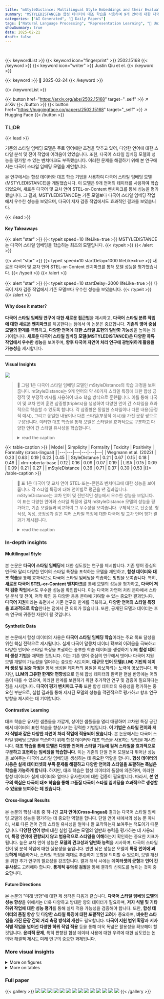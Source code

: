 ```yaml
---
title: "mStyleDistance: Multilingual Style Embeddings and their Evaluation"
summary: "MSTYLEDISTANCE는 합성 데이터와 대조 학습을 사용하여 9개 언어에 대한 다국어 스타일 임베딩을 학습하는 최초의 모델입니다."
categories: ["AI Generated", "🤗 Daily Papers"]
tags: ["Natural Language Processing", "Representation Learning", "🏢 University of Pennsylvania",]
showSummary: true
date: 2025-02-21
draft: false
---
```


<br>

{{< keywordList >}}
{{< keyword icon="fingerprint" >}} 2502.15168 {{< /keyword >}}
{{< keyword icon="writer" >}} Justin Qiu et el. {{< /keyword >}}
 
{{< keyword >}} 🤗 2025-02-24 {{< /keyword >}}
 
{{< /keywordList >}}

{{< button href="https://arxiv.org/abs/2502.15168" target="_self" >}}
↗ arXiv
{{< /button >}}
{{< button href="https://huggingface.co/papers/2502.15168" target="_self" >}}
↗ Hugging Face
{{< /button >}}




### TL;DR


{{< lead >}}

기존의 스타일 임베딩 모델은 주로 영어에만 초점을 맞추고 있어, 다양한 언어에 대한 스타일 분석 및 전이 작업에 어려움이 있었습니다. 또한, 다국어 스타일 임베딩 모델의 성능을 평가할 수 있는 벤치마크도 부족했습니다. 이러한 문제를 해결하기 위해 본 연구에서는 다국어 스타일 임베딩 모델을 제안합니다.

본 연구에서는 합성 데이터와 대조 학습 기법을 사용하여 다국어 스타일 임베딩 모델(MSTYLEDISTANCE)을 개발했습니다. 이 모델은 9개 언어의 데이터를 사용하여 학습되었으며, 새로운 다국어 및 교차 언어 STEL-or-Content 벤치마크를 통해 성능을 평가했습니다.  그 결과, MSTYLEDISTANCE는 기존 모델보다 다국어 스타일 임베딩 작업에서 우수한 성능을 보였으며, 다국어 저자 검증 작업에서도 효과적인 결과를 보였습니다.

{{< /lead >}}


#### Key Takeaways

{{< alert "star" >}}
{{< typeit speed=10 lifeLike=true >}} MSTYLEDISTANCE는 다국어 스타일 임베딩을 학습하는 최초의 모델입니다. {{< /typeit >}}
{{< /alert >}}

{{< alert "star" >}}
{{< typeit speed=10 startDelay=1000 lifeLike=true >}} 새로운 다국어 및 교차 언어 STEL-or-Content 벤치마크를 통해 모델 성능을 평가했습니다. {{< /typeit >}}
{{< /alert >}}

{{< alert "star" >}}
{{< typeit speed=10 startDelay=2000 lifeLike=true >}} 다국어 저자 검증 작업에서 기존 모델보다 우수한 성능을 보였습니다. {{< /typeit >}}
{{< /alert >}}

#### Why does it matter?
**다국어 스타일 임베딩 연구에 대한 새로운 접근법**을 제시하고, **다국어 스타일 분류 작업에 대한 새로운 벤치마크**를 제공한다는 점에서 이 논문은 중요합니다. **기존의 영어 중심 모델의 한계를 극복**하고, **다양한 언어에 대한 스타일 표현의 일반화 가능성**을 높이는 데 기여합니다. **새로운 다국어 스타일 임베딩 모델(MSTYLEDISTANCE)은 다양한 하류 작업에서 우수한 성능**을 보여주며, **향후 다국어 자연어 처리 연구에 광범위하게 활용될 가능성**을 제시합니다.

------
#### Visual Insights



![](https://arxiv.org/html/2502.15168/extracted/6221762/resources/figures/StyleDistanceNewSmall.png)

> 🔼 그림 1은 다국어 스타일 임베딩 모델인 mStyleDistance의 학습 과정을 보여줍니다.  mStyleDistance는 9개 언어의 약 40가지 스타일 특징에 대한 합성 긍정적 및 부정적 예시를 사용하여 대조 학습 방식으로 훈련됩니다.  이를 통해 다국어 및 교차 언어 훈련 삼중항(triplets)을 생성하여 다양한 언어 간 스타일을 효과적으로 학습할 수 있도록 합니다.  각 삼중항은 동일한 스타일이나 다른 내용(긍정적 예시), 그리고 동일한 내용이나 다른 스타일(부정적 예시)을 가진 문장 쌍으로 구성됩니다. 이러한 대조 학습을 통해 모델은 스타일을 효과적으로 구분하고 다양한 언어 간 스타일 유사성을 학습합니다.
> <details>
> <summary>read the caption</summary>
> Figure 1: mStyleDistance is trained using contrastive learning from synthetic positive and negative examples of ~40 style features in 9 languages to form both multilingual and cross-lingual training triplets.
> </details>





{{< table-caption >}}
| Model | Simplicity | Formality | Toxicity | Positivity | Formality (cross-lingual) |
|---|---|---|---|---|---| 
| Wegmann et al. (2022) | 0.23 | 0.63 | 0.19 | 0.23 | 0.45 |
| StyleDistance | 0.21 | 0.67 | 0.15 | 0.18 | 0.49 |
| xlm-roberta-base | 0.12 | 0.16 | 0.09 | 0.07 | 0.19 |
| LISA | 0.15 | 0.09 | 0.09 | 0.21 | 0.27 |
| mStyleDistance | 0.36 | 0.71 | 0.37 | 0.30 | 0.53 |{{< /table-caption >}}

> 🔼 표 1은 다국어 및 교차 언어 STEL-또는-콘텐츠 벤치마크에 대한 성능을 보여줍니다. 각 스타일 특징에 대해 언어별로 평균을 낸 결과입니다.  mStyleDistance는 교차 언어 및 전반적인 성능에서 우수한 성능을 보입니다.  이 표는 다양한 언어와 스타일 특징에 걸쳐 mStyleDistance 모델의 성능을 평가하고, 기존 모델들과 비교하여 그 우수성을 보여줍니다.  구체적으로, 단순성, 형식성, 독성, 긍정성과 같은 여러 스타일 특징에 대한 다국어 및 교차 언어 평가 결과가 제시됩니다.
> <details>
> <summary>read the caption</summary>
> Table 1: Performance on the multilingual and cross-lingual STEL-or-content benchmarks, averaged across languages for each style feature. mStyleDistance leads in cross-lingual and overall performance.
> </details>





### In-depth insights


#### Multilingual Style
본 논문은 **다국어 스타일 임베딩**에 대한 심도있는 연구를 제시합니다. 기존 영어 중심의 연구와 달리 다양한 언어의 스타일 특징을 포착하는 모델을 제안하고, **합성 데이터와 대조 학습**을 통해 효과적으로 다국어 스타일 임베딩을 학습하는 방법을 보여줍니다. 특히, **새로운 다국어 STEL-or-Content 벤치마크**를 통해 모델의 성능을 평가하고, **다국어 저작 검증 작업**에서도 우수한 성능을 확인합니다. 이는 다국어 자연어 처리 분야에서 스타일 분석 및 전이, 저작 확인 등 다양한 응용 분야에 기여할 수 있는 중요한 결과입니다.  **다국어 지원**이라는 측면에서 기존 연구의 한계를 극복하고, **다양한 언어의 스타일 특징을 효과적으로 학습**한다는 점에서 큰 의의가 있습니다. 또한, 공개된 모델과 데이터는 후속 연구에 귀중한 자원이 될 것입니다.

#### Synthetic Data
본 논문에서 합성 데이터의 사용은 **다국어 스타일 임베딩 학습**이라는 주요 목표 달성을 위한 핵심 전략으로 제시됩니다. 실제 다국어 말뭉치 데이터 확보의 어려움을 극복하고 다양한 언어와 스타일 특징을 포괄하는 풍부한 학습 데이터를 생성하기 위해 **합성 데이터 생성 기법**을 채택한 것입니다.  이는 기존 영어 중심의 연구에서 벗어나 다국어 지원 모델 개발의 가능성을 열어주는 중요한 시도이며, **대규모 언어 모델(LLM) 기반의 데이터 생성 및 검증 과정**을 통해 생성된 데이터의 품질을 확보하려는 노력이 엿보입니다.  하지만, **LLM의 고유한 한계와 편향성**으로 인해 합성 데이터의 완벽한 현실 반영에는 어려움이 따를 수 있으며, 이러한 한계를 보완하기 위한 추가적인 연구 및 검증이 필요하다는 점을 시사합니다.  **다국어 평가 벤치마크 구축** 또한 합성 데이터의 유용성을 평가하는 중요한 부분으로, 실험 결과를 통해 제시된 모델의 성능을 객관적으로 평가하고 향후 연구 방향을 제시하는 데 기여합니다.

#### Contrastive Learning
대조 학습은 유사한 샘플들을 가깝게, 상이한 샘플들을 멀리 매핑하여 고차원 특징 공간에서 데이터의 표현 학습을 향상시키는 강력한 기법입니다. **이 기법은 스타일 전이와 저자 식별과 같은 다양한 자연어 처리 작업에 적용되어 왔습니다.**  본 논문에서는 다국어 스타일 임베딩 모델을 학습하기 위해 합성 데이터와 대조 학습을 사용하는 방법을 제시합니다. **대조 학습을 통해 모델은 다양한 언어와 스타일 기능에 걸쳐 스타일을 효과적으로 구분하고 표현하는 임베딩을 학습합니다.** 이는 기존의 단일 언어 모델보다 뛰어난 성능을 보여주는 다국어 스타일 임베딩을 생성하는 데 중요한 역할을 합니다. **합성 데이터의 사용은 실제 데이터셋의 부족 문제를 해결하고 다양한 언어와 스타일을 포괄하는 폭넓은 학습을 가능하게 합니다.**  하지만, 대조 학습은 합성 데이터의 품질에 의존하며, 이러한 합성 데이터가 실제 데이터와 얼마나 유사한지에 대한 검증이 필요합니다. 따라서, **본 연구의 핵심은 다국어 대조 학습을 통해 고품질 다국어 스타일 임베딩을 효과적으로 생성할 수 있음을 보여주는 데 있습니다.**

#### Cross-lingual Results
본 논문의 핵심 내용 중 하나인 **교차 언어(Cross-lingual)** 결과는 다국어 스타일 임베딩 모델의 성능을 평가하는 데 중요한 역할을 합니다. 단일 언어 내에서의 성능 뿐 아니라, 서로 다른 언어 간의 스타일 유사성을 얼마나 잘 포착하는지 보여주는 척도이기 때문입니다.  **다양한 언어 쌍**에 대한 실험 결과는 모델의 일반화 능력을 평가하는 데 사용되며, **특정 언어에 편향되지 않고 범용적으로 스타일을 이해**하는지 확인하는 중요한 지표가 됩니다. 높은 교차 언어 성능은 **모델의 견고성과 일반화 능력**을 시사하며, 다국어 스타일 전이 및 분석 작업에 대한 실용성을 높입니다.  반면 낮은 성능은 모델이 **특정 언어에 과도하게 의존**하거나, 스타일 특징을 제대로 추출하지 못함을 의미할 수 있으며, 모델 개선을 위한 추가 연구의 필요성을 강조합니다.  결과 해석 시에는 **데이터셋의 균형**과 **언어 간 유사성**도 고려해야 합니다.  **통계적 유의성 검정**을 통해 결과의 신뢰도를 높이는 것이 중요합니다.

#### Future Directions
본 논문의 "미래 방향"에 대한 제 생각은 다음과 같습니다. **다국어 스타일 임베딩 모델의 성능 향상**을 위해서는 더욱 다양하고 방대한 양의 데이터가 필요하며, **저자 식별 및 기타 하위 작업에 대한 성능 평가**를 통해 실제 적용 가능성을 검증해야 합니다. 또한, **합성 데이터의 품질 향상** 및 **다양한 스타일 특징에 대한 포괄적인 고려**가 중요하며, **비슷한 스타일을 가진 문장 간의 거리 측정 방식의 개선**도 필요합니다. **다국어 지원 범위 확장**과 **저자 식별 작업을 넘어선 다양한 하위 작업 적용** 등을 통해 더욱 폭넓은 활용성을 확보해야 할 것입니다.  **윤리적 문제**, 특히 편향된 합성 데이터 사용에 대한 우려에 대한 심도있는 논의와 해결책 제시도 미래 연구의 중요한 과제입니다.


### More visual insights

<details>
<summary>More on figures
</summary>


![](https://arxiv.org/html/2502.15168/extracted/6221762/resources/figures/mturkinterface1.png)

> 🔼 이 그림은 러시아어로 된 두 문장 쌍을 생성하기 위한 예시 프롬프트를 보여줍니다.  프롬프트는 GPT-4와 같은 대규모 언어 모델에 입력되어 활동태/수동태, 주제, 길이, 시제, 문장 유형 등 다양한 속성을 가진 문장 쌍을 생성하는 데 사용됩니다.  이 그림은 논문의 다국어 합성 데이터 생성 방법을 설명하는 부분에 포함되어 있습니다.
> <details>
> <summary>read the caption</summary>
> Figure 2: Example prompt for generating a pair of sentences in Russian.
> </details>



![](https://arxiv.org/html/2502.15168/extracted/6221762/resources/figures/mturkinterface2.png)

> 🔼 이 그림은 논문의 데이터 생성 과정에 대한 부분에서,  인간이 주석을 다는 인터페이스의 예시 화면을 보여줍니다.  화면에는 특정 스타일 특징(예: 능동태 사용)이 문장에 있는지 여부를 판단하고, 문장의 유창성을 평가하는 질문이 포함되어 있습니다.  주석 작업자는 해당 질문에 답하고 유창성 점수를 매겨 데이터 품질을 높입니다.
> <details>
> <summary>read the caption</summary>
> Figure 3: Instances from the annotation interface.
> </details>



![](https://arxiv.org/html/2502.15168/extracted/6221762/resources/figures/multilingual-stel-or-content-2.png)

> 🔼 그림 4는 다국어 및 교차 언어 SoC 벤치마크의 예시를 보여줍니다. 다국어 SoC의 경우, 앵커는 pos 및 neg 문장과 같은 언어를 사용합니다. 교차 언어 SoC의 경우, 앵커는 pos 및 neg 문장과 다른 언어를 사용합니다. 이 그림은 다국어 및 교차 언어 설정에서 스타일과 내용을 구별하는 모델의 능력을 평가하는 데 사용된 벤치마크의 예시를 보여줍니다. 각 예시는 앵커 문장(a), 앵커와 동일한 스타일이지만 내용이 다른 문장(pos), 그리고 앵커와 동일한 내용이지만 스타일이 다른 문장(neg)으로 구성됩니다. 다국어 SoC의 경우 세 문장 모두 동일한 언어를 사용하지만, 교차 언어 SoC의 경우 앵커 문장은 pos 및 neg 문장과 다른 언어를 사용합니다.
> <details>
> <summary>read the caption</summary>
> Figure 4: Instances from our multilingual and cross-lingual SoC benchmarks. For multilingual SoC, the anchor is in the same language as the pos and neg sentences. For cross-lingual SoC, the anchor is in a different language from the pos and neg sentences.
> </details>



</details>




<details>
<summary>More on tables
</summary>


{{< table-caption >}}
| Model | PAN 2013 Greek | PAN 2013 Spanish | PAN 2014 Greek | PAN 2014 Spanish | PAN 2014 Dutch | PAN 2015 Greek | PAN 2015 Spanish | PAN 2015 Dutch | Average Greek | Average Spanish | Average Dutch | Average Overall |
|---|---|---|---|---|---|---|---|---|---|---|---|---|
| Wegmann et al. (2022) | 0.66 | 0.87 | 0.56 | 0.54 | 0.59 | 0.47 | 0.61 | 0.59 | 0.56 | 0.67 | 0.59 | 0.61 |
| StyleDistance | 0.61 | 0.62 | 0.48 | 0.51 | 0.65 | 0.47 | 0.73 | 0.59 | 0.52 | 0.62 | 0.62 | 0.59 |
| LISA | 0.51 | 0.64 | 0.46 | 0.56 | 0.62 | 0.48 | 0.66 | 0.48 | 0.48 | 0.62 | 0.55 | 0.55 |
| mStyleDistance | 0.41 | 0.78 | 0.53 | 0.56 | 0.63 | 0.58 | 0.53 | 0.38 | 0.64 | 0.73 | 0.60 | 0.66 |{{< /table-caption >}}
> 🔼 표 2는 2013년부터 2015년까지 PAN 저작자 검증 공유 과제에서 그리스어, 스페인어, 네덜란드어에 대한 결과를 보여줍니다. 각 PAN 데이터셋에 대한 성능과 동일한 언어에 대한 데이터셋 전반의 평균 성능을 별도로 보고합니다. 저작자 검증에 대해서는 표준 ROC-AUC 측정항목을 사용합니다. 이 표는 다국어 저작자 검증 작업에서 MSTYLEDISTANCE 임베딩의 성능을 보여줍니다.
> <details>
> <summary>read the caption</summary>
> Table 2: Results on the PAN 2013-2015 AV shared task for Greek, Spanish, and Dutch. We report performance separately on each PAN dataset and average performance across datasets for the same language. We use the standard ROC-AUC metric for AV.
> </details>

{{< table-caption >}}
| Features Tested | m avg | c avg | Retained Perf (%) | Retained Perf (%) |
|---|---|---|---|---|
|  |  |  | m | c |
| In-Domain | 0.38 | 0.53 | 100% | 100% |
| Out of Domain | 0.31 | 0.44 | 75% | 74% |
| Out of Distribution | 0.31 | 0.40 | 75% | 62% |
| No Language Overlap | 0.35 | 0.52 | 89% | 97% |{{< /table-caption >}}
> 🔼 표 3은 다국어(m avg) 및 교차 언어(c avg) STEL-또는-내용 작업에서 세 가지 일반화 조건 하에서 mStyleDistance 임베딩을 보여줍니다.  이 표는 모델이 훈련 데이터에 없는 스타일 특징이나 언어에 대해 얼마나 잘 일반화하는지 평가하기 위한 세 가지 실험 조건(도메인 내, 도메인 외부, 분포 외부, 언어 중복 없음)의 결과를 보여줍니다. 각 조건은 특정 스타일 특징이나 언어를 제거하여 모델의 강건성과 일반화 성능을 평가합니다.  '보존된 성능(%)' 열은 각 조건에서 기준 모델에 대한 성능 향상 비율을 나타냅니다.
> <details>
> <summary>read the caption</summary>
> Table 3: mStyleDistance embeddings under three generalization conditions on the multilingual (m avg) and cross-lingual (c avg) STEL-or-Content tasks.
> </details>

{{< table-caption >}}
| Language | Baseline | Feature
Presence | Feature
Presence | Baseline | Fluency | Fluency | Baseline | Diversity | Diversity | Baseline | Similarity | Similarity |
|---|---|---|---|---|---|---|---|---|---|---|
| ar | 0.5 | 0.7475 | 0.7475 | 0.5 | 0.9526 | 0.8278 | 0.8245 | 0.9232 | 0.9156 |
| de | 0.5 | 1.0000 | 1.0000 | 0.5 | 0.7708 | 0.8345 | 0.8341 | 0.8799 | 0.9171 |
| es | 0.5 | 0.8125 | 0.8125 | 0.5 | 0.9853 | 0.8449 | 0.8478 | 0.8567 | 0.9298 |
| fr | 0.5 | 0.7391 | 0.7391 | 0.5 | 0.9855 | 0.8483 | 0.8404 | 0.8573 | 0.9224 |
| hi | 0.5 | 0.7595 | 0.7595 | 0.5 | 0.9958 | 0.8588 | 0.8253 | 0.9468 | 0.8903 |
| ja | 0.5 | 0.6667 | 0.6667 | 0.5 | 0.8889 | 0.8528 | 0.8321 | 0.8514 | 0.8761 |
| ko | 0.5 | 0.8000 | 0.8000 | 0.5 | 0.8972 | 0.8540 | 0.8214 | 0.8652 | 0.9286 |
| ru | 0.5 | 0.8000 | 0.8000 | 0.5 | 0.8972 | 0.8542 | 0.8097 | 0.8713 | 0.9171 |
| zh-hans | 0.5 | 0.7475 | 0.7475 | 0.5 | 0.9526 | 0.8571 | 0.8220 | 0.8729 | 0.9322 |
| **Average** | **0.5** | **0.7859** | **0.7859** | **0.5** | **0.9251** | **0.8480** | **0.8286** | **0.8805** | **0.9144** |{{< /table-caption >}}
> 🔼 표 4는 본 논문에서 사용된 합성 데이터셋에 대한 사람 평가와 합성 평가 결과를 보여줍니다.  각 언어별로 특징 존재 여부 정확도, 유창성 점수, 다양성 점수, 그리고 유사도 점수가 제시되어 있습니다. 이 표는 합성 데이터셋의 질적 평가를 확인하고, 실제 데이터와의 비교를 통해 데이터셋의 신뢰성을 검증하는 데 중요한 역할을 합니다.
> <details>
> <summary>read the caption</summary>
> Table 4: Human and synthetic evaluations on our synthetic dataset.
> </details>

{{< table-caption >}}
| Hyperparameter | Value |
|---|---| 
| Model | `xlm-roberta-base` |
| Hardware | 4x or 8x NVIDIA RTX A6000 |
| Distributed Protocol | PyTorch FSDP |
| Data Type | `torch.bfloat16` |
| Loss Function | `TripletLoss` (Schroff et al., [2015]) |
| Triplet Loss Margin | 0.1 |
| LoRA (Hu et al., [2021]) | `all-linear, r=8, lora_alpha=8, lora_dropout=0.0` |
| Optimizer | `adamw_torch` |
| Learning Rate | 1e-4 |
| Weight Decay | 0.01 |
| Learning Rate Scheduler | `linear` |
| Warmup Steps | 0 |
| Batch Size | 384 |
| Train-Validation Split | 90/10% |
| Early Stopping Threshold | 0.0 |
| Early Stopping Patience | 1 epoch |{{< /table-caption >}}
> 🔼 표 5는 대조 학습 훈련 실험에 사용된 하이퍼파라미터들을 보여줍니다. 모델, 하드웨어, 분산 프로토콜, 데이터 유형, 손실 함수, 삼중항 손실 마진, LORA 최적화, 최적화 프로그램, 학습률, 가중치 감쇠, 학습률 스케줄러, 워밍업 단계, 배치 크기, 훈련-검증 분할, 조기 중지 임계값, 조기 중지 기다림 등의 세부 정보가 포함되어 있습니다. 이 표는 본 논문의 훈련 과정에 대한 자세한 내용을 제공하여 재현성을 높입니다.
> <details>
> <summary>read the caption</summary>
> Table 5: Hyperparameters selected for contrastive learning training experiments.
> </details>

{{< table-caption >}}
| Ablation Condition | Ablated Features and Languages |
|---|---| 
| **Out-of-Domain** | **Ablated Style Features:** Usage of Formal Tone, Usage of Contractions, Usage of Numerical Substitution, Complex Sentence Structure, Usage of Positive Tone, Usage of Offensive Tone, Usage of Polite Tone |
| **Out-of-Distribution** | **Ablated Style Features:** Usage of Formal Tone, Usage of Polite Tone, Fluency in Sentence Construction, Usage of Only Uppercase Letters, Usage of Only Lowercase Letters, Incorporation of Humor, Usage of Sarcasm, Usage of Contractions, Usage of Numerical Substitution, Usage of Text Emojis, Usage of Emojis, Presence of Misspelled Words, Complex Sentence Structure, Usage of Long Words, Usage of Polite Tone, Usage of Offensive Tone |
| **No Language Overlap** | **Ablated Languages:** ar (Arabic), de (German), es (Spanish), fr (French), hi (Hindi), ja (Japanese), ru (Russian) |{{< /table-caption >}}
> 🔼 표 6은 본 논문의 ablation 연구에서 세 가지 ablation 조건(Out-of-Domain, Out-of-Distribution, No Language Overlap)에 대해 제거된 스타일 특징과 언어를 보여줍니다.  각 조건은 모델의 일반화 능력을 평가하기 위해 특정 스타일 특징 또는 언어를 제외하고 훈련 데이터를 변경하여 수행되었습니다. Out-of-Domain은 특정 스타일 특징을 제외하고, Out-of-Distribution은 훈련 데이터에 없는 유사한 스타일 특징을 제거하며, No Language Overlap은 평가에 사용된 언어를 훈련 데이터에서 제외합니다. 이 표는 ablation 연구의 설정을 명확히 설명하여,  각 조건에서 어떤 스타일 특징과 언어가 제외되었는지 이해하는 데 도움을 줍니다.
> <details>
> <summary>read the caption</summary>
> Table 6: Style features and languages ablated for Out-of-Domain, Out-of-Distribution, and No Language Overlap, the three ablation conditions in our ablation study.
> </details>

{{< table-caption >}}
| Features Tested | Multi-lingual SoC |  |  |  | Cross-lingual SoC | Retained Perf (%) |  
|---|---|---|---|---|---|---|---|
|  | **Simplicity** | **Formality** | **Toxicity** | **Positivity** | **Formality** | m | c |
|  |  |  |  |  |  |  |  |
| In-Domain | 0.36 | 0.71 | 0.37 | 0.30 | 0.53 | 100% | 100% |
| Out of Domain | 0.29 | 0.63 | 0.31 | 0.23 | 0.44 | 75% | 74% |
| Out of Distribution | 0.33 | 0.39 | 0.26 | 0.32 | 0.40 | 75% | 62% |
| No Language Overlap | 0.27 | 0.51 | 0.41 | 0.32 | 0.52 | 89% | 97% |{{< /table-caption >}}
> 🔼 표 7은 다국어 스타일 임베딩 모델인 mStyleDistance의 일반화 성능을 평가하기 위한 제거 연구 결과를 보여줍니다. SoC 벤치마크에서 세 가지 일반화 조건(도메인 내, 도메인 외, 분포 외 및 언어 중복 없음) 하에서 mStyleDistance 임베딩의 성능 유지율을 보여줍니다. 각 조건에서 특정 스타일 특징 또는 언어를 제거하여 모델의 견고성과 일반화 능력을 평가합니다.
> <details>
> <summary>read the caption</summary>
> Table 7: Full results of the ablation study for mStyleDistance embeddings on the SoC benchmarks.
> </details>

{{< table-caption >}}
| Language | Wegmann et al. (2022) | StyleDistance | xlm-roberta-base | LISA | mStyleDistance |
|---|---|---|---|---|---| 
| **Simplicity** |  |  |  |  |  |
| de | 0.23 | 0.06 | 0.00 | 0.00 | **0.24** |
| en | 0.26 | 0.32 | 0.05 | 0.00 | **0.36** |
| fr | 0.29 | 0.33 | 0.22 | 0.12 | **0.46** |
| it | 0.21 | 0.15 | 0.08 | 0.03 | **0.48** |
| ja | 0.09 | 0.05 | 0.01 | **0.48** | 0.14 |
| pt-br | 0.10 | 0.07 | 0.04 | 0.03 | **0.15** |
| ru | 0.26 | 0.24 | 0.07 | 0.15 | **0.38** |
| sl | 0.43 | 0.43 | 0.46 | 0.39 | **0.69** |
| average | 0.23 | 0.21 | 0.12 | 0.15 | **0.36** |
| **Formality** |  |  |  |  |  |
| fr | 0.70 | 0.81 | 0.16 | 0.06 | **0.82** |
| it | 0.64 | 0.63 | 0.18 | 0.10 | **0.69** |
| pt-br | 0.56 | 0.57 | 0.15 | 0.11 | **0.62** |
| average | 0.63 | 0.67 | 0.16 | 0.09 | **0.71** |
| **Toxicity** |  |  |  |  |  |
| am | 0.35 | 0.29 | 0.24 | 0.21 | **0.53** |
| ar | 0.05 | 0.04 | 0.02 | 0.10 | **0.18** |
| de | 0.01 | 0.02 | 0.01 | 0.00 | **0.28** |
| en | **0.56** | 0.48 | 0.09 | 0.08 | 0.51 |
| es | 0.26 | 0.20 | 0.13 | 0.05 | **0.35** |
| hi | 0.15 | 0.09 | 0.09 | 0.15 | **0.37** |
| ru | 0.18 | 0.16 | 0.13 | 0.09 | **0.61** |
| uk | 0.07 | 0.05 | 0.04 | 0.02 | **0.25** |
| zh | 0.05 | 0.02 | 0.04 | 0.07 | **0.23** |
| average | 0.19 | 0.15 | 0.09 | 0.09 | **0.37** |
| **Positivity** |  |  |  |  |  |
| bn | 0.27 | 0.13 | 0.04 | 0.23 | **0.32** |
| en | **0.21** | 0.20 | 0.03 | 0.19 | 0.18 |
| hi | 0.11 | 0.10 | 0.04 | 0.14 | **0.22** |
| mag | 0.09 | 0.08 | 0.08 | 0.13 | **0.41** |
| ml | 0.32 | 0.28 | 0.10 | 0.27 | **0.39** |
| mr | 0.19 | 0.18 | 0.03 | 0.17 | **0.22** |
| or | 0.27 | 0.19 | 0.08 | 0.24 | **0.35** |
| pa | 0.18 | 0.15 | 0.06 | 0.17 | **0.23** |
| te | 0.39 | 0.34 | 0.20 | 0.29 | **0.40** |
| ur | 0.24 | 0.20 | 0.08 | 0.28 | **0.26** |
| average | 0.23 | 0.18 | 0.07 | 0.21 | **0.30** |
| **Formality (cross-lingual)** |  |  |  |  |  |
| fr-it | 0.47 | 0.51 | 0.22 | 0.28 | **0.53** |
| fr-pt | 0.45 | 0.48 | 0.19 | 0.29 | **0.52** |
| it-fr | 0.48 | **0.53** | 0.18 | 0.26 | **0.53** |
| it-pt | 0.41 | 0.45 | 0.19 | 0.27 | **0.52** |
| pt-fr | 0.46 | **0.53** | 0.17 | 0.27 | **0.53** |
| pt-it | 0.42 | 0.47 | 0.21 | 0.27 | **0.52** |
| average | 0.45 | 0.49 | 0.19 | 0.27 | **0.53** |{{< /table-caption >}}
> 🔼 표 8은 다국어 및 교차 언어 STEL 또는 콘텐츠 벤치마크에 대한 전체 성능을 보여줍니다. 교차 언어 SoC 평가에서 'a-b'는 앵커 문장이 모두 언어 a에 있고 대안 문장이 모두 언어 b에 있다는 것을 의미합니다. mStyleDistance는 교차 언어 및 전반적인 성능에서 우수한 결과를 보여줍니다.
> <details>
> <summary>read the caption</summary>
> Table 8: Full performance on the multilingual and cross-lingual STEL-or-content benchmarks. For the cross-lingual SoC evaluation, 'a-b' means that the anchor sentences were all in language a and alternative sentences were all in language b. mStyleDistance leads in cross-lingual and overall performance.
> </details>

{{< table-caption >}}
| Style Feature | Positive and Negative Prompts | Style Feature Definition | Excluded In |
|---|---|---|---| 
| Usage of Conjunctions | Positive: With conjunctions <br>Negative: Less frequent conjunctions | The "Usage of Conjunctions" text style feature refers to the use of words that connect clauses or sentences. Conjunctions are words like "and", "but", "or", "so", "because", etc. They are used to make sentences longer, more complex, or to show the relationship between different parts of a sentence. |  |
| Usage of Numerical Substitution | Positive: With number substitution <br>Negative: Without number substitution | Numerical substitution refers to the practice of replacing certain letters in words with numbers that visually resemble those letters. For example, replacing the letter ’e’ with the number ’3’ in the word ’hello’ to make it ’h3llo’. This is a common feature in internet slang and informal digital communication. | Arabic, Hindi, Japanese, Korean, Chinese |
| Usage of Words Indicating Affective Processes | Positive: Affective processes <br>Negative: Cognitive processes | The text style feature "Usage of Words Indicating Affective Processes" refers to the use of words that express emotions, feelings, or attitudes. These could be words that show happiness, sadness, anger, fear, surprise, or any other emotional state. The presence of such words in a text indicates that the writer is expressing some form of emotional reaction or sentiment. |  |
| Usage of Metaphors | Positive: With metaphor <br>Negative: Without metaphor | The "Usage of Metaphors" text style feature refers to the presence of phrases or sentences in the text that describe something by comparing it indirectly to something else. This is often done to make a description more vivid or to explain complex ideas in a more understandable way. For example, saying "time is a thief" is a metaphor because it’s not literally true but it helps to convey the idea that time passes quickly and can’t be regained. |  |
| Usage of Long Words | Positive: Long average word length <br>Negative: Short average word length | The "Usage of Long Words" text style feature refers to the frequency or prevalence of long words, typically those with more than six or seven letters, in a given text. This style feature is often used to measure the complexity or sophistication of the text. If a text has many long words, it is said to have a high usage of long words. | Arabic, Japanese, Korean, Chinese |
| Usage of Uppercase Letters | Positive: With uppercase letters <br>Negative: Without uppercase letters | The usage of uppercase letters as a text style feature refers to the frequency or manner in which capital letters are used in a text. This could be for emphasis, to denote shouting or strong emotions, or to highlight specific words or phrases. It’s not just about the start of sentences or proper nouns, but also about other uses of capital letters in the text. | Arabic, Hindi, Japanese, Korean, Chinese |
| Usage of Articles | Positive: With articles <br>Negative: Less frequent articles | The "Usage of Articles" text style feature refers to how often a text uses words like "a", "an", and "the". These words are called articles and they are used before nouns. This feature measures the frequency of these articles in a given text. | Arabic, Hindi, Japanese, Korean, Russian, Chinese |
| Usage of Text Emojis | Positive: Text Emojis <br>Negative: No Emojis | The text style feature "Usage of Text Emojis" refers to the inclusion of emoticons or smileys in the text. These are combinations of keyboard characters that represent facial expressions or emotions, such as :-D for a big grin or happy face. The presence of these symbols in a text indicates the use of this style feature. |  |
| Usage of Nominalizations | Positive: With nominalizations <br>Negative: Without nominalizations | Nominalizations refer to the use of verbs, adjectives, or adverbs as nouns in a sentence. This style feature is often used to make sentences more concise or formal. For example, "the investigation of the crime" is a nominalization of "investigate the crime". |  |
| Frequent Usage of Function Words | Positive: With function words <br>Negative: Less frequent function words | The text style feature "Frequent Usage of Function Words" refers to the regular use of words that have little meaning on their own but work in combination with other words to express grammatical relationships. These words include prepositions (like ’in’, ’at’, ’on’), conjunctions (like ’and’, ’but’, ’or’), articles (like ’a’, ’an’, ’the’), and pronouns (like ’he’, ’they’, ’it’). |  |
| Usage of Self-Focused Perspective or Words | Positive: Self-focused <br>Negative: Third-person singular | The "Usage of Self-Focused Perspective or Words" text style feature refers to the use of words or phrases that focus on the speaker or writer themselves. This includes the use of first-person pronouns like "I", "me", "my", "mine", and "myself", or statements that express the speaker’s personal thoughts, feelings, or experiences. |  |
| Usage of Formal Tone | Positive: Formal <br>Negative: Informal | The "Usage of Formal Tone" text style feature refers to the use of language that is polite, impersonal and adheres to established conventions in grammar and syntax. It avoids slang, contractions, colloquialisms, and often uses more complex sentence structures. This style is typically used in professional, academic, or official communications. |  |
| Usage of Emojis | Positive: With Emojis <br>Negative: No Emojis | The "Usage of Emojis" text style feature refers to the inclusion of emojis, or digital icons, in a text. Emojis are often used to express emotions, ideas, or objects without using words. If a text contains emojis, it has this style feature. |  |
| Usage of Offensive Language | Positive: Offensive <br>Negative: Non-Offensive | The "Usage of Offensive Language" text style feature refers to the presence of words or phrases in the text that are considered rude, disrespectful, or inappropriate. These can include swear words, slurs, or any language that could be seen as insulting or derogatory. |  |
| Usage of Present Tense and Present-Focused Words | Positive: Present-focused <br>Negative: Future-focused | The text style feature "Usage of Present Tense and Present-Focused Words" refers to the use of verbs in the present tense and words that focus on the current moment or situation. This means the text is primarily discussing events, actions, or states that are happening now or general truths. It’s like the text is talking about what is happening in the present time. |  |
| Presence of Misspelled Words | Positive: Sentence With a Few Misspelled Words <br>Negative: Normal Sentence | The text style feature "Presence of Misspelled Words" refers to the occurrence of words in a text that are not spelled correctly according to standard dictionary spelling. This could be due to typing errors, lack of knowledge about the correct spelling, or intentional for stylistic or informal communication purposes. |  |
| Incorporation of Humor | Positive: With Humor <br>Negative: Without Humor | The "Incorporation of Humor" text style feature refers to the use of language, phrases, or expressions in a text that are intended to make the reader laugh or feel amused. This could include jokes, puns, funny anecdotes, or witty remarks. It’s all about adding a touch of comedy or light-heartedness to the text. |  |
| Usage of Personal Pronouns | Positive: With personal pronouns <br>Negative: Less frequent pronouns | The "Usage of Personal Pronouns" text style feature refers to the use of words in a text that refer to a specific person or group of people. These words include "I", "you", "he", "she", "it", "we", and "they". The presence of these words in a text can indicate a more personal or direct style of communication. |  |
| Fluency in Sentence Construction | Positive: Fluent sentence <br>Negative: Disfluent sentence | "Fluency in Sentence Construction" refers to the smoothness and ease with which sentences are formed and flow together. It involves using correct grammar, appropriate vocabulary, and logical connections between ideas. A text with this feature would read smoothly, without abrupt changes or awkward phrasing. |  |
| Usage of Only Uppercase Letters | Positive: All Upper Case <br>Negative: Proper Capitalization | The usage of only uppercase letters style feature refers to the practice of writing all the letters in a text in capital letters. This means that every single letter in the text, whether at the beginning, middle, or end of a sentence, is capitalized. It’s like the ’Caps Lock’ key on your keyboard is always turned on while typing the text. | Arabic, Hindi, Japanese, Korean, Chinese |
| Usage of Self-Focused Perspective or Words | Positive: Self-focused <br>Negative: Inclusive-focused | The "Usage of Self-Focused Perspective or Words" text style feature refers to the use of words or phrases that focus on the speaker or writer themselves. This includes the use of first-person pronouns like "I", "me", "my", "mine", and "myself", or statements that express the speaker’s personal thoughts, feelings, or experiences. |  |
| Usage of Pronouns | Positive: With pronouns <br>Negative: Less frequent pronouns | The "Usage of Pronouns" text style feature refers to the frequency and types of pronouns used in a text. Pronouns are words like ’he’, ’she’, ’it’, ’they’, ’we’, ’you’, ’I’, etc., that stand in place of names or nouns in sentences. This feature can indicate the level of personalization, formality, or perspective in a text. |  |
| Usage of Words Indicating Cognitive Processes | Positive: Cognitive process <br>Negative: Perceptual process | The text style feature "Usage of Words Indicating Cognitive Processes" refers to the use of words that show thinking or mental processes. These words can express understanding, knowledge, belief or doubt. For example, words like ’think’, ’know’, ’believe’, ’understand’ are used to indicate cognitive processes. |  |
| Complex Sentence Structure | Positive: Complex <br>Negative: Simple | The "Complex Sentence Structure" text style feature refers to sentences that contain multiple ideas or points, often connected by conjunctions (like ’and’, ’but’, ’or’) or punctuation (like commas, semicolons). These sentences often include dependent clauses, which are parts of the sentence that can’t stand alone as a complete thought, alongside independent clauses, which can stand alone. In simpler terms, if a sentence has more than one part and these parts are linked together in a way that they give more detailed information or express multiple thoughts, it has a complex sentence structure. |  |
| Positive Sentiment Expression | Positive: Positive <br>Negative: Negative | Positive Sentiment Expression is a text style feature that refers to the use of words, phrases, or expressions that convey a positive or optimistic viewpoint or emotion. This could include expressions of happiness, joy, excitement, love, or any other positive feelings. The text is considered to have this feature if it makes the reader feel good or positive after reading it. |  |
| Usage of Numerical Digits | Positive: With digits <br>Negative: Less frequent digits | The "Usage of Numerical Digits" text style feature refers to the presence and use of numbers in a text. This includes any digit from 0-9 used alone or in combination to represent quantities, dates, times, or any other numerical information. |  |
| Usage of Words Indicating Affective Process | Positive: Affective process <br>Negative: Perceptual process | The "Usage of Words Indicating Affective Process" text style feature refers to the use of words that express emotions, feelings, or attitudes. These words can show positive or negative sentiments, like happiness, anger, love, or hate. If a text uses a lot of these words, it means the writer is expressing a lot of emotion or personal feelings. |  |
| Usage of Active Voice | Positive: Active <br>Negative: Passive | The usage of active voice in a text style feature refers to sentences where the subject performs the action stated by the verb. In other words, the subject is active and directly involved in the action. For example, in the sentence "The cat chased the mouse", ’the cat’ is the subject that is actively doing the chasing. |  |
| Usage of Only Lowercase Letters | Positive: All Lower Case <br>Negative: Proper Capitalization | The style feature "usage of only lowercase letters" refers to the practice of writing all words in a text with small letters only, without using any capital letters. This means that even the first word of a sentence, proper nouns, or the pronoun ’I’ are not capitalized. It’s like writing a whole text without ever pressing the shift key on your keyboard. | Arabic, Hindi, Japanese, Korean, Chinese |
| Frequent Usage of Common Verbs | Positive: With common verbs <br>Negative: Less frequent common verbs | The text style feature "Frequent Usage of Common Verbs" refers to the regular use of basic action words in a text. These are often simple, everyday verbs that are widely used in language, such as ’is’, ’have’, ’do’, ’say’, ’go’, etc. If a text frequently uses these common verbs, it has this style feature. |  |
| Usage of Prepositions | Positive: With prepositions <br>Negative: Less frequent prepositions | The "Usage of Prepositions" text style feature refers to the use of words that link nouns, pronouns, or phrases to other words within a sentence. These words often indicate location, direction, time, or manner. Examples of prepositions include words like "in", "at", "on", "over", "under", "after", and "before". |  |
| Usage of Self-Focused Language | Positive: Self-focused <br>Negative: Audience-focused | The "Usage of Self-Focused Language" text style feature refers to the use of words or phrases that focus on the speaker or writer themselves. This includes the use of first-person pronouns like "I", "me", "my", "mine", and "myself". It’s a way of writing or speaking where the person is often referring to their own thoughts, feelings, or experiences. |  |
| Usage of Certain Tone | Positive: Certain <br>Negative: Uncertain | This text style feature refers to the use of a confident tone in writing, where the author avoids using uncertain words or phrases such as ’I think’, ’might’, or ’seems’. This results in a text that appears more assertive and sure of the information being presented. |  |
| Usage of Present-Focused Tense and Words | Positive: Present-focused <br>Negative: Past-focused | The "Usage of Present-Focused Tense and Words" text style feature refers to the use of verbs in the present tense and words that focus on the current moment or situation. This means the text is primarily discussing events, actions, or states that are happening right now or generally true. |  |
| Usage of Sarcasm | Positive: With sarcasm <br>Negative: Without sarcasm | The "Usage of Sarcasm" text style feature refers to the presence of statements or expressions in the text that mean the opposite of what they literally say, often used to mock or show irritation. This style is often characterized by irony, ridicule, or mockery, and is used to express contempt or to criticize something or someone in a humorous way. |  |
| Usage of Self-Focused Perspective or Words | Positive: Self-focused <br>Negative: You-focused | The "Usage of Self-Focused Perspective or Words" text style feature refers to the use of words or phrases that focus on the speaker or writer themselves. This includes the use of first-person pronouns like "I", "me", "my", "mine", and "myself", or statements that express the speaker’s personal thoughts, feelings, or experiences. |  |
| Frequent Usage of Punctuation | Positive: With frequent punctuation <br>Negative: Less Frequent punctuation | The text style feature "Frequent Usage of Punctuation" refers to the regular and abundant use of punctuation marks such as commas, periods, exclamation points, question marks, etc., in a piece of text. This style feature is present when the writer often uses these symbols to structure their sentences, express emotions, or emphasize certain points. |  |
| Usage of Polite Tone | Positive: Polite <br>Negative: Impolite | The "Usage of Polite Tone" text style feature refers to the use of respectful and considerate language in a text. This can include using words like ’please’, ’thank you’, or phrases that show deference or respect to the reader. It’s about making the text sound courteous and respectful, rather than demanding or rude. |  |
| Usage of Contractions | Positive: With contractions <br>Negative: Without contractions | The "Usage of Contractions" text style feature refers to the use of shortened forms of words or phrases in a text. These are typically formed by omitting certain letters or sounds and replacing them with an apostrophe, such as "don’t" for "do not" or "I’m" for "I am". If a text frequently uses such shortened forms, it has this style feature. | Arabic, Hindi, Japanese, Korean, Russian, Chinese |
| Frequent Usage of Determiners | Positive: With determiners <br>Negative: Less frequent determiners | The text style feature "Frequent Usage of Determiners" refers to the regular use of words that introduce a noun and give information about its quantity, proximity, definiteness, etc. These words include ’the’, ’a’, ’an’, ’this’, ’that’, ’these’, ’those’, ’my’, ’your’, ’his’, ’her’, ’its’, ’our’, ’their’. If a text often uses such words, it has this style feature. |  |{{< /table-caption >}}
> 🔼 표 9는 본 논문에서 사용된 40가지 스타일 특징을 보여줍니다. 각 특징에 대한 설명과 해당 특징이 특정 언어에 적용될 수 없는 경우를 나타내는 ‘제외된 언어’ 열이 포함되어 있습니다. 이 표는 다국어 합성 데이터셋을 생성할 때 어떤 스타일 특징을 고려했는지, 그리고 각 언어의 특성에 따라 어떤 특징이 제외되었는지를 보여주는 중요한 정보를 제공합니다.
> <details>
> <summary>read the caption</summary>
> Table 9: 40 style features, with the ‘Excluded in’ column indicating that a particular feature was omitted from our dataset due to its inapplicability to a specific language.
> </details>

</details>




### Full paper

{{< gallery >}}
<img src="paper_images/1.png" class="grid-w50 md:grid-w33 xl:grid-w25" />
<img src="paper_images/2.png" class="grid-w50 md:grid-w33 xl:grid-w25" />
<img src="paper_images/3.png" class="grid-w50 md:grid-w33 xl:grid-w25" />
<img src="paper_images/4.png" class="grid-w50 md:grid-w33 xl:grid-w25" />
<img src="paper_images/5.png" class="grid-w50 md:grid-w33 xl:grid-w25" />
<img src="paper_images/6.png" class="grid-w50 md:grid-w33 xl:grid-w25" />
<img src="paper_images/7.png" class="grid-w50 md:grid-w33 xl:grid-w25" />
<img src="paper_images/8.png" class="grid-w50 md:grid-w33 xl:grid-w25" />
<img src="paper_images/9.png" class="grid-w50 md:grid-w33 xl:grid-w25" />
<img src="paper_images/10.png" class="grid-w50 md:grid-w33 xl:grid-w25" />
<img src="paper_images/11.png" class="grid-w50 md:grid-w33 xl:grid-w25" />
<img src="paper_images/12.png" class="grid-w50 md:grid-w33 xl:grid-w25" />
<img src="paper_images/13.png" class="grid-w50 md:grid-w33 xl:grid-w25" />
<img src="paper_images/14.png" class="grid-w50 md:grid-w33 xl:grid-w25" />
{{< /gallery >}}